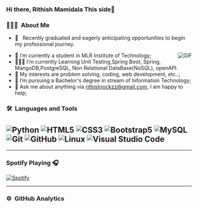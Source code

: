 ### Hi there, Rithish Mamidala This side👋

### 👨🏻‍💻 &nbsp;About Me
- 💼 &nbsp; Recently graduated and eagerly anticipating opportunities to begin my professional journey.


 <img align="right" alt="GIF" src="https://i.pinimg.com/originals/e4/26/70/e426702edf874b181aced1e2fa5c6cde.gif" />
 

- 🌱 I’m currently a student in MLR Institute of Technology; 
- 👨🏽‍💻 I’m currently Learning Unit Testing,Spring Boot, Spring, MangoDB,PostgreSQL, Non Relational DataBase(NoSQL), openAPI.
- 🤔 My interests are  problem solving, coding, web development, etc..;
- 💼 I’m pursuing a Bachelor's degree in stream of Information Technology;
- 💬 Ask me about anything via rithishrockzz@gmail.com, I am happy to help;

### 🛠 &nbsp;Languages and Tools

  ![Python](https://img.shields.io/badge/-Python-333333?style=flat&logo=python)
  ![HTML5](https://img.shields.io/badge/-HTML5-333333?style=flat&logo=HTML5)
  ![CSS3](https://img.shields.io/badge/-CSS3-333333?style=flat&logo=CSS3&logoColor=1572B6)
  ![Bootstrap5](https://img.shields.io/badge/-Bootstrap-333333?style=flat&logo=bootstrap&logoColor=563D7C)
  ![MySQL](https://img.shields.io/badge/-MySQL-333333?style=flat&logo=mysql)
  ![Git](https://img.shields.io/badge/-Git-333333?style=flat&logo=git)
  ![GitHub](https://img.shields.io/badge/-GitHub-333333?style=flat&logo=github)
  ![Linux](https://img.shields.io/badge/-Linux-003366?style=flat&logo=linux)
  ![Visual Studio Code](https://img.shields.io/badge/-Visual%20Studio%20Code-333333?style=flat&logo=visual-studio-code&logoColor=007ACC)
---
---

### Spotify Playing 🎧
[![Spotify](https://novatorem.visualbean.vercel.app/api/spotify)](https://open.spotify.com/playlist/2Rh2lD7ToO2Ojv9Ko60Awd)

---
### ⚙️ &nbsp;GitHub Analytics
